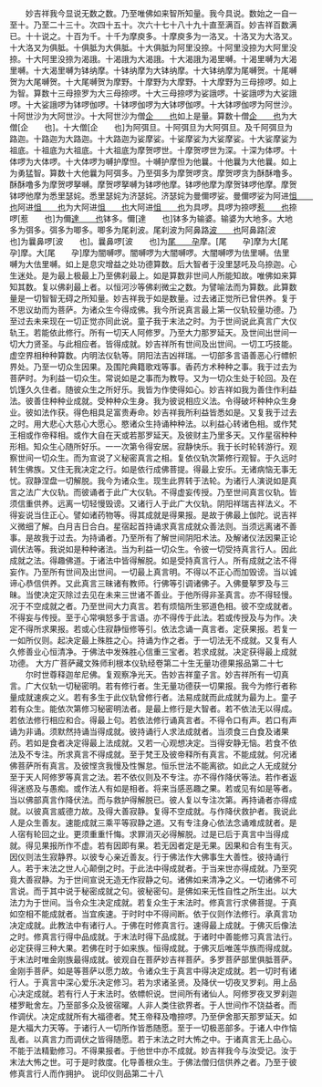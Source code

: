<!-- { "loadSidebar": true } -->
　　妙吉祥我今显说无数之数。乃至唯佛如来智所知量。我今具说。数始之一自一至十。乃至二十三十。次四十五十。次六十七十八十九十直至满百。妙吉祥百数满已。十十说之。十百为千。十千为摩庾多。十摩庾多为一洛叉。十洛叉为大洛叉。十大洛叉为俱胝。十俱胝为大俱胝。十大俱胝为阿里没捺。十阿里没捺为大阿里没捺。十大阿里没捺为渴誐。十渴誐为大渴誐。十大渴誐为渴里嚩。十渴里嚩为大渴里嚩。十大渴里嚩为钵纳摩。十钵纳摩为大钵纳摩。十大钵纳摩为尾嚩贺。十尾嚩贺为大尾嚩贺。十大尾嚩贺为摩野。十摩野为大摩野。十大摩野为三母捺啰。如上为智。算数十三母捺罗为大三母捺啰。十大三母捺啰为娑誐啰。十娑誐啰为大娑誐啰。十大娑誐啰为钵啰伽啰。十钵啰伽啰为大钵啰伽啰。十大钵啰伽啰为阿世沙。十阿世沙为大阿世沙。十大阿世沙为僧[企　　也](切身)如上是量。算数十僧[企　　也](同上)为大僧[企　　也]。十大僧[企　　也]为阿弭旦。十阿弭旦为大阿弭旦。及千阿弭旦为路迦。十路迦为大路迦。十大路迦为娑摩娑。十娑摩娑为大娑摩娑。十大娑摩娑为祖底。十祖底为大祖底。十大祖底为摩贺啰世。十摩贺啰世为深。十深为体啰。十体啰为大体啰。十大体啰为嚩护摩怛。十嚩护摩怛为他曩。十他曩为大他曩。如上为勇猛智。算数十大他曩为阿弭多。乃至弭多为摩贺啰贪。摩贺啰贪为酥酥噜多。酥酥噜多为摩贺啰拏嚩。摩贺啰拏嚩为钵啰他摩。钵啰他摩为摩贺钵啰他摩。摩贺钵啰他摩为悉里瑟姹。悉里瑟姹为济瑟姹。济瑟姹为曼儞啰娑。曼儞啰娑为阿进[怚　　也](切身)阿进[怚　　也](切身)为大阿进[怚　　也](同上)大阿进[怚　　也](同上)为具啰。具啰为捺啰[惹　　也](切身)捺啰[惹　　也]为儞[達　　也](切身)钵多。儞[達　　也]钵多为输婆。输婆为大地多。大地多为弭多。弭多为唧多。唧多为尾刹波。尾刹波为阿鼻路[波　　也](切身)阿鼻路[波　　也]为曩鼻啰[波　　也]。曩鼻啰[波　　也]为[尾　　孕](切身)摩。[尾　　孕]摩为大[尾　　孕]摩。大[尾　　孕]摩为闇嚩啰。闇嚩啰为大闇嚩啰。大闇嚩啰为佉里嚩。佉里嚩为大佉里嚩。如上是息灾增益之处功德算数。后大智者于没里瑟吒及乌捺迦。心生迷处。是为最上极最上乃至佛刹最上。如是算数非世间人所能知故。唯佛如来算知其数。复以佛刹最上者。以恒河沙等佛刹微尘之数。为譬喻法而为算数。此算数量是一切智智无碍之所知量。妙吉祥我于如是数量。过去诸正觉所已曾供养。复于不思议劫而为菩萨。为诸众生今得成佛。我今所说真言最上第一仪轨较量功德。乃至过去未来现在一切正觉亦同此说。童子我于末法之时。为于世间说此真言广大仪轨王。若能依此修行。所有一切天人阿修罗。乃至大力那罗延天。及世间出世间一切大力贤圣。与此相应者。皆得成就。妙吉祥所有世间及出世间。一切工巧技能。虚空界相种种算数。内明法仪轨等。阴阳法吉凶祥瑞。一切部多言语善恶心行幖帜界处。乃至一切众生因果。及围陀典籍歌戏等事。香药方术种种之事。我于过去为菩萨时。为利益一切众生。常说如是之事而为教导。又为一切众生处于轮回。及在饥馑久久住者。随彼众生之所好乐。我皆为作使得如心。妙吉祥如我为善住作利益法。彼善住种种业成就。受种种众生身。我为彼说相应义法。令得破坏种种众生身业。彼如法作获。得色相具足富贵寿命。妙吉祥我所利益皆悉如是。又复我于过去之时。用大悲心大慈心大愿心。愍诸众生持诵种种法。以利益心转诸色相。或作梵王相或作帝释相。或作大自在天或若那罗延天。及彼财主乃里多天。又作星宿种种形相。知众生心随所好乐。一一次第令得安居。寂静快乐。我于长时轮转游行。观察世间一切众生。而为宣说了义秘密真言之相。复依仪轨次第修行观智。于久远时转生佛族。又住无我决定之行。如是依行成佛菩提。得最上安乐。无诸病恼无事无忧。寂静涅盘一切解脱。我今为诸众生。现生此界转于法轮。为诸行人演说如是真言之法广大仪轨。而彼诵者于此广大仪轨。不得虚妄传授。乃至世间真言仪轨。皆须信重供养。远离一切轻慢毁谤。又诸行人于此广大仪轨。阴阳祥瑞吉祥法义。不得妄说当住正心。譬如诸药物等。得其成就是得果报。是故于佛最上伽陀。说吉祥义微细了解。白月吉日合白。星宿起首持诵求真言成就众善法则。当须远离诸不善事。是故我于过去。为持诵者。乃至所有了解世间阴阳术法。及解诸仪法因果正论调伏法等。我说如是种种诸法。当为利益一切众生。令彼一切受持真言行人。因此成就之法。得趣佛道。于诸法中皆得解脱。如是受持真言行人。所有成就之法不得妄作。乃至所有世间及出世间。一切最上真言明。不得以不正心而加毁谤。当以诚谛心恭信供养。又此真言三昧诸有教师。行佛等引调诸佛子。入佛曼拏罗及与三昧。当使决定灭除过去见在未来三世诸不善业。于他所得非圣真言。亦不得轻慢。况于不空成就之者。乃至世间大力真言。若有烦恼所生邪道色相。彼不空成就者。不得妄与传授。至于心常嗔怒多于言语。亦不得传于此法。若或传授及与为作。决定不得所求果报。若或心住寂静恒修等引。依法念诵一真言者。定获果报。若复一一如所仪则。起决定最上殊胜之心。持诵为作之者。于一切法无不成就。又复有人久修善业心恒清净。于佛法中发殊胜心信重三宝者。若求成就。决定获得最上成就功德。
大方广菩萨藏文殊师利根本仪轨经卷第二十生无量功德果报品第二十七
　　尔时世尊释迦牟尼佛。复观察净光天。告妙吉祥童子言。妙吉祥所有一切真言。广大仪轨一切秘密明。若有修行者。生无量功德获一切果报。我今为修行者称量成就速疾之义。若有多生于此仪轨曾修行者。法易成就而此成就为最为上。童子若有众生。能依次第修习秘密明法者。是最上修行是大智者。若不依法无以得成。若依法修行相应和合。得最上句。若依法修行诵真言者。不得令口有声。若口有声诵为非诵。须默然持诵当得成就。彼持诵行人求法成就者。当须食三白食及诸果药。若如是食者决定得最上法成就。又若一心观想决定。当得安静无恼。若食不依法及不专注。所求真言不得成就。至于梵王及彼帝释所有真言。不能成就。何况诸佛菩萨所有真言。及彼悭贪我慢及性懈怠。恒乐世法不能离欲。如此之人无成就分至于天人阿修罗等真言之法。若不依仪则及不专注。亦不得作降伏等法。若作者返得迷惑及与愚痴。或作法人有如是相者。将来当感恶趣之果。若或见有如是等者。当以佛部真言作降伏法。而与救护得解脱已。彼人复以专注次第。再持诵者亦得成就。以彼真言威德力故。及得大善寂静。复得不空成就。与作降伏救护者。我说此人是众生善友。速能成就三乘平等寂静之道。又有专注身心依法念诵难成就者。是人宿有轮回之业。更须重重忏悔。求罪消灭必得解脱。过是已后于真言中当得成就。得见果报所作不虚。若有因即有果。若无因者定是无果。因果和合有生有灭。因仪则法生寂静界。以彼专心亲近善友。行于佛法作大佛事生大善性。彼持诵行人。若于末法之世人心颠倒之时。于此法中得成就者。于当来世亦得成就。乃至究竟大善寂静。为于世间宣说无造无作寂静之句。诸佛如来清净之义。一切诸佛不可言说。而于其中说于秘密成就之句。彼秘密句。是佛如来无性自性之所生出。以大法力为于世间。当令众生决定成就。若复众生于末法时。修真言行求佛菩提。于真如空相不能成就者。当宜疾速。于时时中不得间断。依于仪则作法修行。承真言功决定成就。此教法中有诸行人。于佛在时修真言行。速得最上成就。于佛灭后像法之时。修真言行得中品成就。于末法时得下品成就。于诸时中善能修习真言法行。必定获得三种大果。若佛在时于如来族。恒得成就。于佛灭后唯莲华族而得成就。于末法时唯金刚族最得成就。彼观自在菩萨妙吉祥菩萨。多罗菩萨部里俱胝菩萨。金刚手菩萨。如是等菩萨以愿力故。令诸众生于真言中得决定成就。若一切时有诸行人。于真言中深心爱乐决定修习。若为求诸圣贤。及降伏一切夜叉罗刹。用上品心决定成就。若有行人于末法时。依幖帜说。世间所有诸仙人。阿修罗夜叉罗刹迦楼罗毗舍左。乃至部多众及彼宿曜。人非人类住欲界者。于人世间作不饶益者。而作调伏。决定成就所有大福德者。梵王帝释及噜捺啰。乃至伊舍那天那罗延天。如是大福大力天等。于诸行人一切所作皆悉随愿。至于一切极恶部多。于诸人中作恼乱者。以真言力而调伏之皆得随愿。若于末法之时大怖之中。于诸真言无上品心。不能于法精勤修习。不得果报者。于他世中亦不成就。妙吉祥我今与汝受记。汝于末法大怖之世。可于是时救度。化导善根众生。于佛法僧归信供养之者。乃至于彼修真言行人而作拥护。
说印仪则品第二十八
